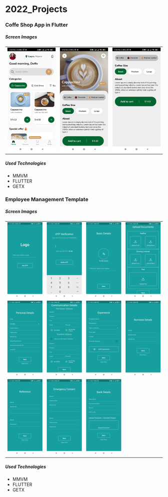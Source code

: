 <h1>2022_Projects</h1> 
<h3>Coffe Shop App in Flutter</h3>
<h5>Screen Images</h5>
  <table>
  <tr>
  <td>
  <img src="https://github.com/defetron27/2022_Projects/blob/main/Flutter/Coffee_Shop/Screenshot_2022-05-03-21-54-07-403_com.example.ui_desings.jpg" />
  </td>
  <td>
  <img src="https://github.com/defetron27/2022_Projects/blob/main/Flutter/Coffee_Shop/Screenshot_2022-05-03-21-54-15-589_com.example.ui_desings.jpg" />
  </td>
  <td>
  <img src="https://github.com/defetron27/2022_Projects/blob/main/Flutter/Coffee_Shop/Screenshot_2022-05-03-21-54-23-073_com.example.ui_desings.jpg" />
  </td>
  </tr>
</table>
<h5>Used Technologies</h5>
<ul>
  <li>MMVM</li>
  <li>FLUTTER</li>
  <li>GETX</li>
</ul>
<h3>Employee Management Template</h3>
<h5>Screen Images</h5>
  <table>
  <tr>
  <td>
  <img src="https://github.com/defetron27/2022_Projects/blob/main/Flutter/Employee_Management_Template/emp_1.jpg" />
  </td>
  <td>
  <img src="https://github.com/defetron27/2022_Projects/blob/main/Flutter/Employee_Management_Template/emp_2.jpg" />
  </td>
   <td>
  <img src="https://github.com/defetron27/2022_Projects/blob/main/Flutter/Employee_Management_Template/emp_3.jpg" />
  </td>
    <td>
  <img src="https://github.com/defetron27/2022_Projects/blob/main/Flutter/Employee_Management_Template/emp_4.jpg" />
  </td>
  </tr>
    <tr>
   <td>
  <img src="https://github.com/defetron27/2022_Projects/blob/main/Flutter/Employee_Management_Template/emp_5.jpg" />
  </td>
    <td>
  <img src="https://github.com/defetron27/2022_Projects/blob/main/Flutter/Employee_Management_Template/emp_6.jpg" />
  </td>
    <td>
  <img src="https://github.com/defetron27/2022_Projects/blob/main/Flutter/Employee_Management_Template/emp_7.jpg" />
  </td>
    <td>
  <img src="https://github.com/defetron27/2022_Projects/blob/main/Flutter/Employee_Management_Template/emp_8.jpg" />
  </td>
  </tr>
  <tr>
  <td>
  <img src="https://github.com/defetron27/2022_Projects/blob/main/Flutter/Employee_Management_Template/emp_9.jpg" />
  </td>
    <td>
  <img src="https://github.com/defetron27/2022_Projects/blob/main/Flutter/Employee_Management_Template/emp_10.jpg" />
  </td>
    <td>
  <img src="https://github.com/defetron27/2022_Projects/blob/main/Flutter/Employee_Management_Template/emp_11.jpg" />
  </td>
  </tr>
</table>
<h5>Used Technologies</h5>
<ul>
  <li>MMVM</li>
  <li>FLUTTER</li>
  <li>GETX</li>
</ul>
